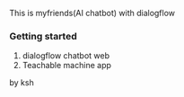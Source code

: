 This is myfriends(AI chatbot) with dialogflow 

### Getting started
 1. dialogflow chatbot web
 2. Teachable machine app
 



by ksh